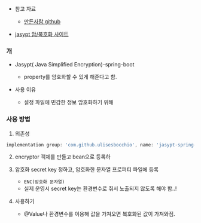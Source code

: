 - 참고 자료
  - [만든사람 github](https://github.com/ulisesbocchio/jasypt-spring-boot)

- [jasypt 암/복호화 사이트](https://www.devglan.com/online-tools/jasypt-online-encryption-decryption)

### 개 
- Jasypt( Java Simplified Encryption)-spring-boot
  - property를 암호화할 수 있게 해준다고 함.

- 사용 이유
  - 설정 파일에 민감한 정보 암호화하기 위해

### 사용 방법
1. 의존성
  ```groovy
  implementation group: 'com.github.ulisesbocchio', name: 'jasypt-spring-boot-starter', version: '1.2'
  ```

2. encryptor 객체를 만들고 bean으로 등록하


3. 암호화 secret key 정하고, 암호화한 문자열 프로퍼티 파일에 등록
   - `ENC(암호화 문자열)` <br/>
   - 실제 운영시 secret key는 환경변수로 줘서 노출되지 않도록 해야 함..! 
   

4. 사용하기 
   - @Value나 환경변수를 이용해 값을 가져오면 복호화된 값이 가져와짐.